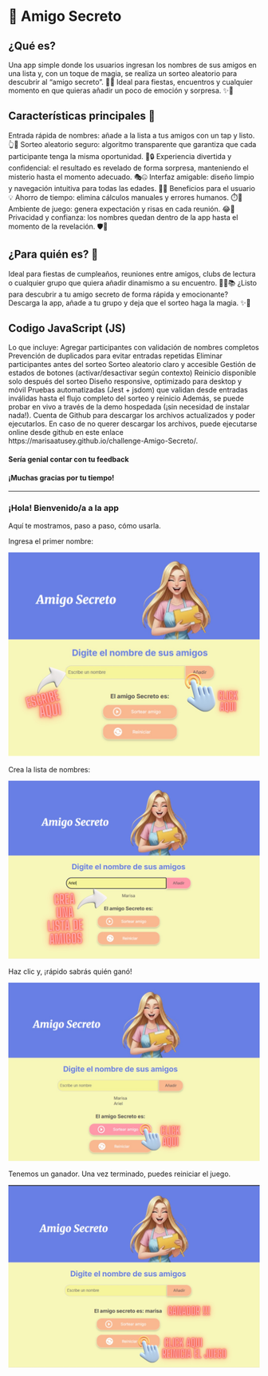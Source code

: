 <h1>🤔 Amigo Secreto</h1>
<h2> ¿Qué es? </h2>
<p> Una app simple donde los usuarios ingresan los nombres de sus amigos en una lista y, con un toque de magia, se realiza un sorteo aleatorio para descubrir al “amigo secreto”. 🎉🤫
Ideal para fiestas, encuentros y cualquier momento en que quieras añadir un poco de emoción y sorpresa. ✨🎁 </p>
  
<h2> Características principales 🧭</h2>
<p>Entrada rápida de nombres: añade a la lista a tus amigos con un tap y listo. 👆📝
Sorteo aleatorio seguro: algoritmo transparente que garantiza que cada participante tenga la misma oportunidad. 🔀🔒
Experiencia divertida y confidencial: el resultado es revelado de forma sorpresa, manteniendo el misterio hasta el momento adecuado. 🎭🤐
Interfaz amigable: diseño limpio y navegación intuitiva para todas las edades. 🧼🧭
Beneficios para el usuario 💡
Ahorro de tiempo: elimina cálculos manuales y errores humanos. ⏱️💨
Ambiente de juego: genera expectación y risas en cada reunión. 😂🎈
Privacidad y confianza: los nombres quedan dentro de la app hasta el momento de la revelación. 🛡️🔐 </p>
 <h2>¿Para quién es? 👥</h2
<p> Ideal para fiestas de cumpleaños, reuniones entre amigos, clubs de lectura o cualquier grupo que quiera añadir dinamismo a su encuentro. 🎂🎊📚
¿Listo para descubrir a tu amigo secreto de forma rápida y emocionante?
Descarga la app, añade a tu grupo y deja que el sorteo haga la magia. ✨📲</p>
<p>
<h2> Codigo JavaScript (JS) </h2>
Lo que incluye:
 Agregar participantes con validación de nombres completos
 Prevención de duplicados para evitar entradas repetidas
 Eliminar participantes antes del sorteo
 Sorteo aleatorio claro y accesible
 Gestión de estados de botones (activar/desactivar según contexto)
 Reinicio disponible solo después del sorteo
 Diseño responsive, optimizado para desktop y móvil
 Pruebas automatizadas (Jest + jsdom) que validan desde entradas inválidas hasta el flujo completo del sorteo y reinicio
Además, se puede probar en vivo a través de la demo hospedada (¡sin necesidad de instalar nada!).  
Cuenta de Github para descargar los archivos actualizados y poder ejecutarlos.
En caso de no querer descargar los archivos, puede ejecutarse online desde github en este enlace https://marisaatusey.github.io/challenge-Amigo-Secreto/.</p>
<h4>Sería genial contar con tu feedback </h4>
<h4>¡Muchas gracias por tu tiempo!</h4>
<hr>
<h3>¡Hola! Bienvenido/a a la app</h3>

<p>Aquí te mostramos, paso a paso, cómo usarla.</p>

<p>Ingresa el primer nombre:</p>
<img src="app 1 vis.jpg" alt="Imagen de la app - Paso 1" width="600"/>

<p>Crea la lista de nombres:</p>
<img src="app 2 vis.jpg" alt="Imagen de la app - Paso 2" width="600"/>

<p>Haz clic y, ¡rápido sabrás quién ganó!</p>
<img src="app 3 vis.jpg" alt="Imagen de la app - Paso 3" width="600"/>

<p>Tenemos un ganador. Una vez terminado, puedes reiniciar el juego.</p>
<img src="app 4 vis.jpg" alt="Imagen de la app - Paso 4" width="600"/>




